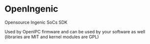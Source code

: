 # OpenIngenic

Opensource Ingenic SoCs SDK

Used by OpenIPC firmware and can be used by your software as well (libraries are MIT and kernel modules are GPL)
